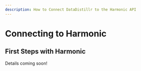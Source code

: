 ```yaml
---
description: How to Connect DataDistillr to the Harmonic API
---
```


# Connecting to Harmonic

## First Steps with Harmonic

Details coming soon!